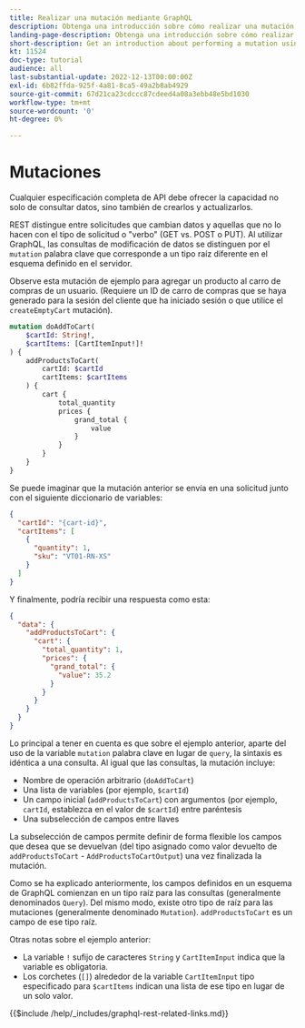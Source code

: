 ```yaml
---
title: Realizar una mutación mediante GraphQL
description: Obtenga una introducción sobre cómo realizar una mutación con GraphQL en Adobe Commerce y [!DNL Magento Open Source]. Realice la primera mutación utilizando llamadas del POST.
landing-page-description: Obtenga una introducción sobre cómo realizar una mutación con GraphQL en Adobe Commerce y [!DNL Magento Open Source]. Realice la primera mutación utilizando llamadas del POST.
short-description: Get an introduction about performing a mutation using GraphQL on Adobe Commerce and [!DNL Magento Open Source]. Perform your first mutation using POST calls.
kt: 11524
doc-type: tutorial
audience: all
last-substantial-update: 2022-12-13T00:00:00Z
exl-id: 6b82ffda-925f-4a81-8ca5-49a2b8ab4929
source-git-commit: 67d21ca23cdccc87cdeed4a08a3ebb48e5bd1030
workflow-type: tm+mt
source-wordcount: '0'
ht-degree: 0%

---
```


# Mutaciones

Cualquier especificación completa de API debe ofrecer la capacidad no solo de consultar datos, sino también de crearlos y actualizarlos.

REST distingue entre solicitudes que cambian datos y aquellas que no lo hacen con el tipo de solicitud o &quot;verbo&quot; (GET vs. POST o PUT).
Al utilizar GraphQL, las consultas de modificación de datos se distinguen por el `mutation` palabra clave que corresponde a un tipo raíz diferente en el esquema definido en el servidor.

Observe esta mutación de ejemplo para agregar un producto al carro de compras de un usuario. (Requiere un ID de carro de compras que se haya generado para la sesión del cliente que ha iniciado sesión o que utilice el `createEmptyCart` mutación).

```graphql
mutation doAddToCart(
    $cartId: String!,
    $cartItems: [CartItemInput!]!
) {
    addProductsToCart(
        cartId: $cartId
        cartItems: $cartItems
    ) {
        cart {
            total_quantity
            prices {
                grand_total {
                    value
                }
            }
        }
    }
}
```

Se puede imaginar que la mutación anterior se envía en una solicitud junto con el siguiente diccionario de variables:

```json
{
  "cartId": "{cart-id}",
  "cartItems": [
    {
      "quantity": 1,
      "sku": "VT01-RN-XS"
    }
  ]
}
```

Y finalmente, podría recibir una respuesta como esta:

```json
{
  "data": {
    "addProductsToCart": {
      "cart": {
        "total_quantity": 1,
        "prices": {
          "grand_total": {
            "value": 35.2
          }
        }
      }
    }
  }
}
```

Lo principal a tener en cuenta es que sobre el ejemplo anterior, aparte del uso de la variable `mutation` palabra clave en lugar de `query`, la sintaxis es idéntica a una consulta. Al igual que las consultas, la mutación incluye:

* Nombre de operación arbitrario (`doAddToCart`)
* Una lista de variables (por ejemplo, `$cartId`)
* Un campo inicial (`addProductsToCart`) con argumentos (por ejemplo, `cartId`, establezca en el valor de `$cartId`) entre paréntesis
* Una subselección de campos entre llaves

La subselección de campos permite definir de forma flexible los campos que desea que se devuelvan (del tipo asignado como valor devuelto de `addProductsToCart` - `AddProductsToCartOutput`) una vez finalizada la mutación.

Como se ha explicado anteriormente, los campos definidos en un esquema de GraphQL comienzan en un tipo raíz para las consultas (generalmente denominados `Query`). Del mismo modo, existe otro tipo de raíz para las mutaciones (generalmente denominado `Mutation`). `addProductsToCart` es un campo de ese tipo raíz.

Otras notas sobre el ejemplo anterior:

* La variable `!` sufijo de caracteres `String` y `CartItemInput` indica que la variable es obligatoria.
* Los corchetes (`[]`) alrededor de la variable `CartItemInput` tipo especificado para `$cartItems` indican una lista de ese tipo en lugar de un solo valor.

{{$include /help/_includes/graphql-rest-related-links.md}}
